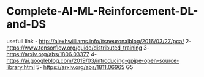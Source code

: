 # Complete-AI-ML-Reinforcement-DL-and-DS
usefull link - http://alexhwilliams.info/itsneuronalblog/2016/03/27/pca/
2- https://www.tensorflow.org/guide/distributed_training
3- https://arxiv.org/abs/1806.03377
4- https://ai.googleblog.com/2019/03/introducing-gpipe-open-source-library.html
5- https://arxiv.org/abs/1811.06965    G5
